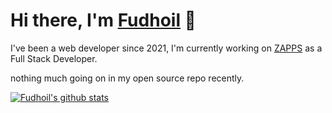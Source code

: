 <!-- profile readme -->

# Hi there, I'm [Fudhoil](https://fudhoil.vercel.app) 👋

I've been a web developer since 2021, I'm currently working on [ZAPPS](https://github.com/ZAPPS-AI) as a Full Stack Developer.

nothing much going on in my open source repo recently. 

[![Fudhoil's github stats](https://github-readme-stats.vercel.app/api?username=fudhoil&show_icons=true&theme=radical)](fudhoil.vercel.app)
